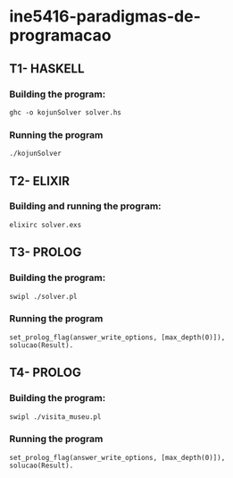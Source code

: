 # ine5416-paradigmas-de-programacao

## T1- HASKELL

### Building the program:
```console
ghc -o kojunSolver solver.hs
```

### Running the program
```console
./kojunSolver
```

## T2- ELIXIR

### Building and running the program:
```console
elixirc solver.exs 
```

## T3- PROLOG

### Building the program:
```console
swipl ./solver.pl
```

### Running the program
```console
set_prolog_flag(answer_write_options, [max_depth(0)]), solucao(Result).
```


## T4- PROLOG

### Building the program:
```console
swipl ./visita_museu.pl
```

### Running the program
```console
set_prolog_flag(answer_write_options, [max_depth(0)]), solucao(Result).
```